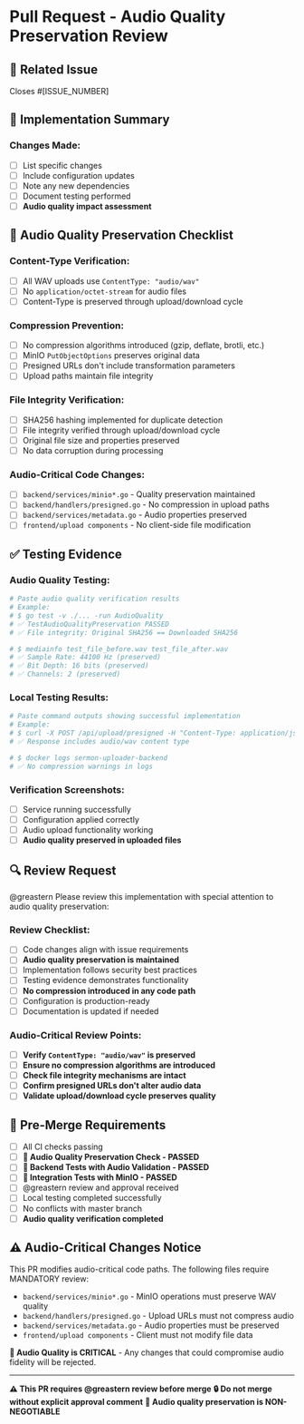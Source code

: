 # Pull Request - Audio Quality Preservation Review

## 🔗 Related Issue
Closes #[ISSUE_NUMBER]

## 📝 Implementation Summary
<!-- Describe what you implemented and how -->

### Changes Made:
- [ ] List specific changes
- [ ] Include configuration updates  
- [ ] Note any new dependencies
- [ ] Document testing performed
- [ ] **Audio quality impact assessment**

## 🎵 Audio Quality Preservation Checklist
<!-- REQUIRED for all audio-critical changes -->

### Content-Type Verification:
- [ ] All WAV uploads use `ContentType: "audio/wav"`
- [ ] No `application/octet-stream` for audio files
- [ ] Content-Type is preserved through upload/download cycle

### Compression Prevention:
- [ ] No compression algorithms introduced (gzip, deflate, brotli, etc.)
- [ ] MinIO `PutObjectOptions` preserves original data
- [ ] Presigned URLs don't include transformation parameters
- [ ] Upload paths maintain file integrity

### File Integrity Verification:
- [ ] SHA256 hashing implemented for duplicate detection
- [ ] File integrity verified through upload/download cycle
- [ ] Original file size and properties preserved
- [ ] No data corruption during processing

### Audio-Critical Code Changes:
- [ ] `backend/services/minio*.go` - Quality preservation maintained
- [ ] `backend/handlers/presigned.go` - No compression in upload paths
- [ ] `backend/services/metadata.go` - Audio properties preserved
- [ ] `frontend/upload components` - No client-side file modification

## ✅ Testing Evidence
<!-- Provide evidence that your implementation works -->

### Audio Quality Testing:
```bash
# Paste audio quality verification results
# Example:
# $ go test -v ./... -run AudioQuality
# ✅ TestAudioQualityPreservation PASSED
# ✅ File integrity: Original SHA256 == Downloaded SHA256

# $ mediainfo test_file_before.wav test_file_after.wav
# ✅ Sample Rate: 44100 Hz (preserved)
# ✅ Bit Depth: 16 bits (preserved) 
# ✅ Channels: 2 (preserved)
```

### Local Testing Results:
```bash
# Paste command outputs showing successful implementation
# Example:
# $ curl -X POST /api/upload/presigned -H "Content-Type: application/json"
# ✅ Response includes audio/wav content type

# $ docker logs sermon-uploader-backend
# ✅ No compression warnings in logs
```

### Verification Screenshots:
<!-- Include screenshots if applicable -->
- [ ] Service running successfully
- [ ] Configuration applied correctly
- [ ] Audio upload functionality working
- [ ] **Audio quality preserved in uploaded files**

## 🔍 Review Request
@greastern Please review this implementation with special attention to audio quality preservation:

### Review Checklist:
- [ ] Code changes align with issue requirements
- [ ] **Audio quality preservation is maintained**
- [ ] Implementation follows security best practices  
- [ ] Testing evidence demonstrates functionality
- [ ] **No compression introduced in any code path**
- [ ] Configuration is production-ready
- [ ] Documentation is updated if needed

### Audio-Critical Review Points:
- [ ] **Verify `ContentType: "audio/wav"` is preserved**
- [ ] **Ensure no compression algorithms are introduced**
- [ ] **Check file integrity mechanisms are intact**
- [ ] **Confirm presigned URLs don't alter audio data**
- [ ] **Validate upload/download cycle preserves quality**

## 🚨 Pre-Merge Requirements
- [ ] All CI checks passing
- [ ] **🎵 Audio Quality Preservation Check - PASSED**
- [ ] **🧪 Backend Tests with Audio Validation - PASSED**
- [ ] **🔗 Integration Tests with MinIO - PASSED**
- [ ] @greastern review and approval received
- [ ] Local testing completed successfully
- [ ] No conflicts with master branch
- [ ] **Audio quality verification completed**

## ⚠️ Audio-Critical Changes Notice
<!-- Show this section only if audio-critical files are modified -->
This PR modifies audio-critical code paths. The following files require MANDATORY review:

- `backend/services/minio*.go` - MinIO operations must preserve WAV quality
- `backend/handlers/presigned.go` - Upload URLs must not compress audio
- `backend/services/metadata.go` - Audio properties must be preserved
- `frontend/upload components` - Client must not modify file data

**🎵 Audio Quality is CRITICAL** - Any changes that could compromise audio fidelity will be rejected.

---
**⚠️ This PR requires @greastern review before merge**
**🔒 Do not merge without explicit approval comment**
**🎵 Audio quality preservation is NON-NEGOTIABLE**